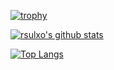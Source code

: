 [![trophy](https://github-profile-trophy.vercel.app/?username=redrails&theme=dracula&row=1&no-frame=true)](https://github.com/ryo-ma/github-profile-trophy)

[![rsulxo's github stats](https://github-readme-stats.vercel.app/api?username=rsulxo&include_all_commits=true&show_icons=true&theme=radical&show_owner=true)](https://github.com/rsulxo)

[![Top Langs](https://github-readme-stats.vercel.app/api/top-langs/?username=rsulxo&theme=radical&layout=compact)](https://github.com/anuraghazra/github-readme-stats)


<!--
**rsulxo/rsulxo** is a ✨ _special_ ✨ repository because its `README.md` (this file) appears on your GitHub profile.

Here are some ideas to get you started:

- 🔭 I’m currently working on ...
- 🌱 I’m currently learning ...
- 👯 I’m looking to collaborate on ...
- 🤔 I’m looking for help with ...
- 💬 Ask me about ...
- 📫 How to reach me: ...
- 😄 Pronouns: ...
- ⚡ Fun fact: ...
-->
